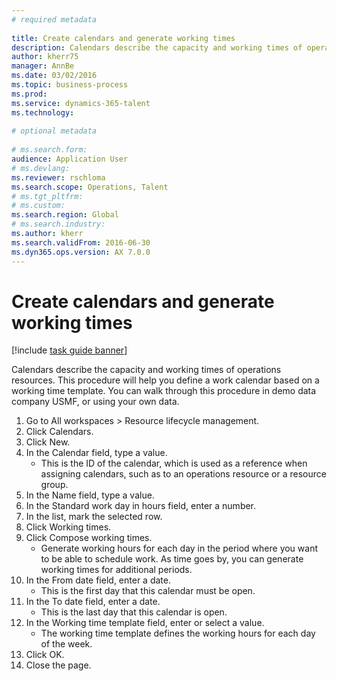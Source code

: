```yaml
--- 
# required metadata 
 
title: Create calendars and generate working times
description: Calendars describe the capacity and working times of operations resources. 
author: kherr75
manager: AnnBe 
ms.date: 03/02/2016
ms.topic: business-process 
ms.prod:  
ms.service: dynamics-365-talent 
ms.technology:  
 
# optional metadata 
 
# ms.search.form:   
audience: Application User 
# ms.devlang:  
ms.reviewer: rschloma
ms.search.scope: Operations, Talent 
# ms.tgt_pltfrm:  
# ms.custom:  
ms.search.region: Global
# ms.search.industry: 
ms.author: kherr
ms.search.validFrom: 2016-06-30 
ms.dyn365.ops.version: AX 7.0.0 
---
```

# Create calendars and generate working times

[!include [task guide banner](../../includes/task-guide-banner.md)]

Calendars describe the capacity and working times of operations resources. This procedure will help you define a work calendar based on a working time template. You can walk through this procedure in demo data company USMF, or using your own data.

1. Go to All workspaces > Resource lifecycle management.
2. Click Calendars.
3. Click New.
4. In the Calendar field, type a value.
    * This is the ID of the calendar, which is used as a reference when assigning calendars, such as to an operations resource or a resource group.  
5. In the Name field, type a value.
6. In the Standard work day in hours field, enter a number.
7. In the list, mark the selected row.
8. Click Working times.
9. Click Compose working times.
    * Generate working hours for each day in the period where you want to be able to schedule work. As time goes by, you can generate working times for additional periods.  
10. In the From date field, enter a date.
    * This is the first day that this calendar must be open.  
11. In the To date field, enter a date.
    * This is the last day that this calendar is open.  
12. In the Working time template field, enter or select a value.
    * The working time template defines the working hours for each day of the week.  
13. Click OK.
14. Close the page.

